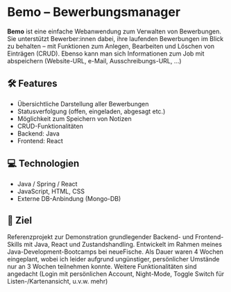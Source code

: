 # Bemo – Bewerbungsmanager

**Bemo** ist eine einfache Webanwendung zum Verwalten von Bewerbungen. Sie unterstützt Bewerber:innen dabei, ihre laufenden Bewerbungen im Blick zu behalten – mit Funktionen zum Anlegen, Bearbeiten und Löschen von Einträgen (CRUD). Ebenso kann man sich Informationen zum Job mit abspeichern (Website-URL, e-Mail, Ausschreibungs-URL, ...)

## 🛠️ Features
- Übersichtliche Darstellung aller Bewerbungen
- Statusverfolgung (offen, eingeladen, abgesagt etc.)
- Möglichkeit zum Speichern von Notizen
- CRUD-Funktionalitäten
- Backend: Java
- Frontend: React

## 💻 Technologien
- Java / Spring / React
- JavaScript, HTML, CSS
- Externe DB-Anbindung (Mongo-DB)

## 🚀 Ziel
Referenzprojekt zur Demonstration grundlegender Backend- und Frontend-Skills mit Java, React und Zustandshandling. Entwickelt im Rahmen meines Java-Development-Bootcamps bei neueFische.
Als Dauer waren 4 Wochen eingeplant, wobei ich leider aufgrund ungünstiger, persönlicher Umstände nur an 3 Wochen teilnehmen konnte.
Weitere Funktionalitäten sind angedacht (Login mit persönlichen Account, Night-Mode, Toggle Switch für Listen-/Kartenansicht, u.v.w. mehr)
